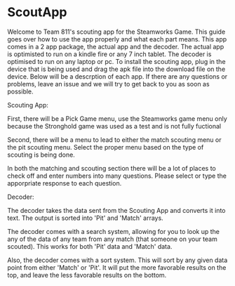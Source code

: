 
# ScoutApp

Welcome to Team 811's scouting app for the Steamworks Game.  This guide goes over how to use the app properly and what each part means.  This app comes in a 2 app package, the actual app and the decoder.  The actual app is optimisted to run on a kindle fire or any 7 inch tablet.  The decoder is optimised to run on any laptop or pc.  To install the scouting app, plug in the device that is being used and drag the apk file into the download file on the device.  Below will be a descrption of each app.  If there are any questions or problems, leave an issue and we will try to get back to you as soon as possible.



Scouting App:

First, there will be a Pick Game menu, use the Steamworks game menu only because the Stronghold game was used as a test and is not fully fuctional

Second, there will be a menu to lead to either the match scouting menu or the pit scouting menu.  Select the proper menu based on the type of scouting is being done.

In both the matching and scouting section there will be a lot of places to check off and enter numbers into many questions.  Please select or type the apporpriate response to each question.





Decoder:

The decoder takes the data sent from the Scouting App and converts it into text. The output is sorted into 'Pit' and 'Match' arrays. 

The decoder comes with a search system, allowing for you to look up the any of the data of any team from any match (that someone on your team scouted). This works for both 'Pit' data and 'Match' data.

Also, the decoder comes with a sort system. This will sort by any given data point from either 'Match' or 'Pit'. It will put the more favorable results on the top, and leave the less favorable results on the bottom.


